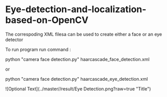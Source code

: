 # Eye-detection-and-localization-based-on-OpenCV

The correspoding XML filesa can be used to create either a face or an eye detector

To run program run command :

python "camera face detection.py" haarcascade_face_detection.xml   

or 

python "camera face detection.py" haarcascade_eye_detection.xml  

![Optional Text](../master//result/Eye Detection.png?raw=true "Title")
